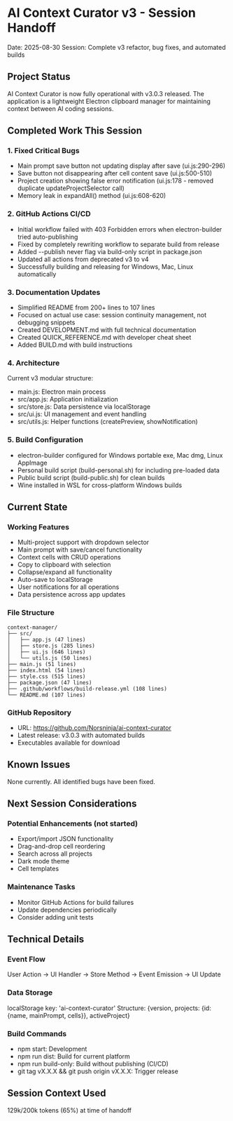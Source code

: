 # AI Context Curator v3 - Session Handoff
Date: 2025-08-30
Session: Complete v3 refactor, bug fixes, and automated builds

## Project Status
AI Context Curator is now fully operational with v3.0.3 released. The application is a lightweight Electron clipboard manager for maintaining context between AI coding sessions.

## Completed Work This Session

### 1. Fixed Critical Bugs
- Main prompt save button not updating display after save (ui.js:290-296)
- Save button not disappearing after cell content save (ui.js:500-510)
- Project creation showing false error notification (ui.js:178 - removed duplicate updateProjectSelector call)
- Memory leak in expandAll() method (ui.js:608-620)

### 2. GitHub Actions CI/CD
- Initial workflow failed with 403 Forbidden errors when electron-builder tried auto-publishing
- Fixed by completely rewriting workflow to separate build from release
- Added --publish never flag via build-only script in package.json
- Updated all actions from deprecated v3 to v4
- Successfully building and releasing for Windows, Mac, Linux automatically

### 3. Documentation Updates
- Simplified README from 200+ lines to 107 lines
- Focused on actual use case: session continuity management, not debugging snippets
- Created DEVELOPMENT.md with full technical documentation
- Created QUICK_REFERENCE.md with developer cheat sheet
- Added BUILD.md with build instructions

### 4. Architecture
Current v3 modular structure:
- main.js: Electron main process
- src/app.js: Application initialization
- src/store.js: Data persistence via localStorage
- src/ui.js: UI management and event handling
- src/utils.js: Helper functions (createPreview, showNotification)

### 5. Build Configuration
- electron-builder configured for Windows portable exe, Mac dmg, Linux AppImage
- Personal build script (build-personal.sh) for including pre-loaded data
- Public build script (build-public.sh) for clean builds
- Wine installed in WSL for cross-platform Windows builds

## Current State

### Working Features
- Multi-project support with dropdown selector
- Main prompt with save/cancel functionality
- Context cells with CRUD operations
- Copy to clipboard with selection
- Collapse/expand all functionality
- Auto-save to localStorage
- User notifications for all operations
- Data persistence across app updates

### File Structure
```
context-manager/
├── src/
│   ├── app.js (47 lines)
│   ├── store.js (285 lines)
│   ├── ui.js (646 lines)
│   └── utils.js (50 lines)
├── main.js (51 lines)
├── index.html (54 lines)
├── style.css (515 lines)
├── package.json (47 lines)
├── .github/workflows/build-release.yml (108 lines)
└── README.md (107 lines)
```

### GitHub Repository
- URL: https://github.com/Norsninja/ai-context-curator
- Latest release: v3.0.3 with automated builds
- Executables available for download

## Known Issues
None currently. All identified bugs have been fixed.

## Next Session Considerations

### Potential Enhancements (not started)
- Export/import JSON functionality
- Drag-and-drop cell reordering
- Search across all projects
- Dark mode theme
- Cell templates

### Maintenance Tasks
- Monitor GitHub Actions for build failures
- Update dependencies periodically
- Consider adding unit tests

## Technical Details

### Event Flow
User Action → UI Handler → Store Method → Event Emission → UI Update

### Data Storage
localStorage key: 'ai-context-curator'
Structure: {version, projects: {id: {name, mainPrompt, cells}}, activeProject}

### Build Commands
- npm start: Development
- npm run dist: Build for current platform
- npm run build-only: Build without publishing (CI/CD)
- git tag vX.X.X && git push origin vX.X.X: Trigger release

## Session Context Used
129k/200k tokens (65%) at time of handoff